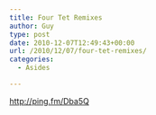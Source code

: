 ```yaml
---
title: Four Tet Remixes
author: Guy
type: post
date: 2010-12-07T12:49:43+00:00
url: /2010/12/07/four-tet-remixes/
categories:
  - Asides

---
```

http://ping.fm/Dba5Q